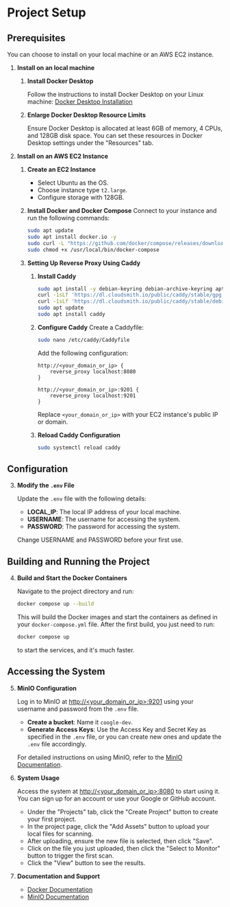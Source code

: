 # Project Setup

## Prerequisites
You can choose to install on your local machine or an AWS EC2 instance.

1. **Install on an local machine**
   1. **Install Docker Desktop**

      Follow the instructions to install Docker Desktop on your Linux machine: [Docker Desktop Installation](https://docs.docker.com/desktop/install/linux-install/)

   2. **Enlarge Docker Desktop Resource Limits**

      Ensure Docker Desktop is allocated at least 6GB of memory, 4 CPUs, and 128GB disk space. You can set these resources in Docker Desktop settings under the "Resources" tab.

2. **Install on an AWS EC2 Instance**
   1. **Create an EC2 Instance**
      - Select Ubuntu as the OS.
      - Choose instance type `t2.large`.
      - Configure storage with 128GB.

   2. **Install Docker and Docker Compose**
      Connect to your instance and run the following commands:
      ```sh
      sudo apt update
      sudo apt install docker.io -y
      sudo curl -L "https://github.com/docker/compose/releases/download/v2.11.1/docker-compose-$(uname -s)-$(uname -m)" -o /usr/local/bin/docker-compose
      sudo chmod +x /usr/local/bin/docker-compose
      ```

   3. **Setting Up Reverse Proxy Using Caddy**   
      1. **Install Caddy**
         ```sh
         sudo apt install -y debian-keyring debian-archive-keyring apt-transport-https
         curl -1sLf 'https://dl.cloudsmith.io/public/caddy/stable/gpg.key' | sudo tee /etc/apt/trusted.gpg.d/caddy-stable.asc
         curl -1sLf 'https://dl.cloudsmith.io/public/caddy/stable/debian.deb.txt' | sudo tee /etc/apt/sources.list.d/caddy-stable.list
         sudo apt update
         sudo apt install caddy
         ```
   
      2. **Configure Caddy**
         Create a Caddyfile:
         ```sh
         sudo nano /etc/caddy/Caddyfile
         ```
   
         Add the following configuration:
   
         ```plaintext
         http://<your_domain_or_ip> {
             reverse_proxy localhost:8080
         }
   
         http://<your_domain_or_ip>:9201 {
             reverse_proxy localhost:9201
         }
         ```
         Replace `<your_domain_or_ip>` with your EC2 instance's public IP or domain.

      3. **Reload Caddy Configuration**
         ```sh
         sudo systemctl reload caddy
         ```

## Configuration

3. **Modify the `.env` File**

   Update the `.env` file with the following details:

   - **LOCAL_IP**: The local IP address of your local machine.
   - **USERNAME**: The username for accessing the system.
   - **PASSWORD**: The password for accessing the system.

   Change USERNAME and PASSWORD before your first use.

## Building and Running the Project

4. **Build and Start the Docker Containers**

   Navigate to the project directory and run:

   ```sh
   docker compose up --build
   ```

   This will build the Docker images and start the containers as defined in your `docker-compose.yml` file. After the first build, you just need to run:

   ```sh
   docker compose up
   ```

   to start the services, and it's much faster.

##

## Accessing the System

5. **MinIO Configuration**

   Log in to MinIO at [http://<your_domain_or_ip>:9201](http://<your_domain_or_ip>:9201) using your username and password from the `.env` file.

   - **Create a bucket**: Name it `coogle-dev`.
   - **Generate Access Keys**: Use the Access Key and Secret Key as specified in the `.env` file, or you can create new ones and update the `.env` file accordingly.

   For detailed instructions on using MinIO, refer to the [MinIO Documentation](https://docs.min.io/).

6. **System Usage**

   Access the system at [http://<your_domain_or_ip>:8080](http://<your_domain_or_ip>:8080) to start using it. 
   You can sign up for an account or use your Google or GitHub account.
   
   - Under the "Projects" tab, click the "Create Project" button to create your first project.
   - In the project page, click the "Add Assets" button to upload your local files for scanning.
   - After uploading, ensure the new file is selected, then click "Save".
   - Click on the file you just uploaded, then click the "Select to Monitor" button to trigger the first scan.
   - Click the "View" button to see the results.

7. **Documentation and Support**

    - [Docker Documentation](https://docs.docker.com/)
    - [MinIO Documentation](https://docs.min.io/)

